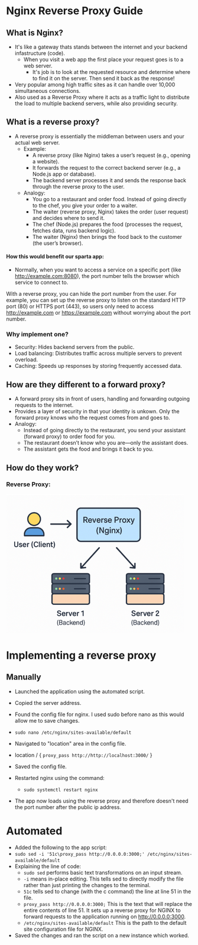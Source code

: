 # Nginx Reverse Proxy Guide

## What is Nginx?
- It's like a gateway thats stands between the internet and your backend infastructure (code).
  - When you visit a web app the first place your request goes is to a web server.
    - It's job is to look at the requested resource and determine where to find it on the server. Then send it back as the response! 
- Very popular among high traffic sites as it can handle over 10,000 simultaneous connections.
- Also used as a Reverse Proxy where it acts as a traffic light to distribute the load to multiple backend servers, while also providing security.

## What is a reverse proxy? 
- A reverse proxy is essentially the middleman between users and your actual web server.
  - Example:
    - A reverse proxy (like Nginx) takes a user’s request (e.g., opening a website).
    - It forwards the request to the correct backend server (e.g., a Node.js app or database).
    - The backend server processes it and sends the response back through the reverse proxy to the user.
  - Analogy:
    - You go to a restaurant and order food. Instead of going directly to the chef, you give your order to a waiter.
    - The waiter (reverse proxy, Nginx) takes the order (user request) and decides where to send it.
    - The chef (Node.js) prepares the food (processes the request, fetches data, runs backend logic).
    - The waiter (Nginx) then brings the food back to the customer (the user’s browser).
#### How this would benefit our sparta app:
-  Normally, when you want to access a service on a specific port (like http://example.com:8080), the port number tells the browser which service to connect to.

With a reverse proxy, you can hide the port number from the user. For example, you can set up the reverse proxy to listen on the standard HTTP port (80) or HTTPS port (443), so users only need to access http://example.com or https://example.com without worrying about the port number.
### Why implement one?
- Security: Hides backend servers from the public.
- Load balancing: Distributes traffic across multiple servers to prevent overload.
- Caching: Speeds up responses by storing frequently accessed data.

## How are they different to a forward proxy?
- A forward proxy sits in front of users, handling and forwarding outgoing requests to the internet.
- Provides a layer of security in that your identity is unkown. Only the forward proxy knows who the request comes from and goes to.
- Analogy:
  - Instead of going directly to the restaurant, you send your assistant (forward proxy) to order food for you.
  - The restaurant doesn’t know who you are—only the assistant does.
  - The assistant gets the food and brings it back to you.

## How do they work?
### Reverse Proxy:
![Reverse Proxy Diagram](image.png)


# Implementing a reverse proxy

## Manually

- Launched the application using the automated script. 

- Copied the server address.

- Found the config file for nginx. I used sudo before nano as this would allow me to save changes.
- `sudo nano /etc/nginx/sites-available/default`
- Navigated to "location" area in the config file.
- location / {
    ``proxy_pass http://http://localhost:3000/``
        }
- Saved the config file.
- Restarted nginx using the command:
  - `sudo systemctl restart nginx`
- The app now loads using the reverse proxy and therefore doesn't need the port number after the public ip address.

# Automated 

- Added the following to the app script:
- `sudo sed -i '51c\proxy_pass http://0.0.0.0:3000;' /etc/nginx/sites-available/default`
- Explaining the line of code:
  - `sudo sed` performs basic text transformations on an input stream.
  - `-i` means in-place editing. This tells sed to directly modify the file rather than just printing the changes to the terminal.
  - `51c` tells sed to change (with the c command) the line at line 51 in the file.
  - `proxy_pass http://0.0.0.0:3000;` This is the text that will replace the entire contents of line 51. It sets up a reverse proxy for NGINX to forward requests to the application running on http://0.0.0.0:3000.
  - `/etc/nginx/sites-available/default` This is the path to the default site configuration file for NGINX.
- Saved the changes and ran the script on a new instance which worked.